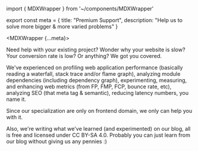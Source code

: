 import { MDXWrapper } from '~/components/MDXWrapper'

export const meta = {
title: "Premium Support",
description: "Help us to solve more bigger & more varied problems"
}

<MDXWrapper {...meta}>

Need help with your existing project? Wonder why your website is slow? Your conversion rate is low? Or anything? We got you covered.

We've experienced on profiling web application performance (basically reading a waterfall, stack trace and/or flame graph), analyzing module dependencies (including dependency graph), experimenting, measuring, and enhancing web metrics (from FP, FMP, FCP, bounce rate, etc), analyzing SEO (that meta tag & semantic), reducing latency numbers, you name it.

Since our specialization are only on frontend domain, we only can help you with it.

Also, we're writing what we've learned (and experimented) on our blog, all is free and licensed under CC BY-SA 4.0. Probably you can just learn from our blog without giving us any pennies :)

</MDXWrapper>
